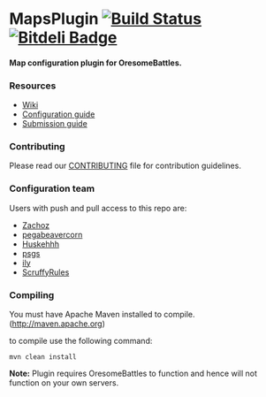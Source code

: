 MapsPlugin [![Build Status](https://travis-ci.org/OresomeCraft/MapsPlugin.png?branch=master)](https://travis-ci.org/OresomeCraft/MapsPlugin)    [![Bitdeli Badge](https://d2weczhvl823v0.cloudfront.net/OresomeCraft/mapsplugin/trend.png)](https://bitdeli.com/OresomeCraft "Bitdeli Badge")
===================

#### Map configuration plugin for OresomeBattles.

### Resources

* [Wiki](https://github.com/OresomeCraft/MapsPlugin/wiki)
* [Configuration guide](https://github.com/OresomeCraft/MapsPlugin/wiki/Configuration-guide)
* [Submission guide](https://github.com/OresomeCraft/MapsPlugin/wiki/Map-Submission-Guide)

### Contributing

Please read our [CONTRIBUTING](https://github.com/OresomeCraft/MapsPlugin/blob/master/CONTRIBUTING.md) file for contribution guidelines.

### Configuration team

Users with push and pull access to this repo are:

* [Zachoz](https://github.com/Zachoz)
* [pegabeavercorn](https://github.com/pegabeavercorn)
* [Huskehhh](https://github.com/Huskehhh)
* [psgs](https://github.com/psgs)
* [ily](https://github.com/ilavayou)
* [ScruffyRules](https://github.com/ScruffyRules)

### Compiling

You must have Apache Maven installed to compile. (http://maven.apache.org)

to compile use the following command:

```mvn clean install```

**Note:** Plugin requires OresomeBattles to function and hence will not function on your own servers.

